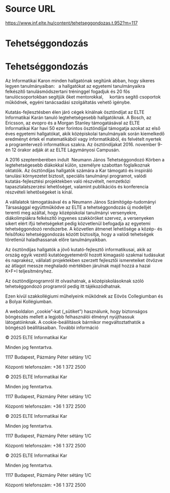 # Source URL
https://www.inf.elte.hu/content/tehetseggondozas.t.952?m=117

# Tehetséggondozás
# Tehetséggondozás
Az Informatikai Karon minden hallgatónak segítünk abban, hogy sikeres legyen tanulmányaiban:   a hallgatókat az egyetemi tanulmányaikra felkészítő tanulásmódszertani tréninggel fogadjuk és 20 fős tanulócsoportokban segítjük őket mentorokkal,     kortárs segítő csoportok működnek, egyéni tanácsadási szolgáltatás vehető igénybe.

Kutatás-fejlesztésben élen járó cégek kínálnak ösztöndíjat az ELTE Informatikai Karán tanuló legtehetségesebb hallgatóknak. A Bosch, az Ericsson, az evopro és a Morgan Stanley támogatásával az ELTE Informatikai Kar havi 50 ezer forintos ösztöndíjjal támogatja azokat az első éves egyetemi hallgatókat, akik középiskolai tanulmányaik során kiemelkedő eredményt értek el matematikából vagy informatikából, és felvételt nyertek a programtervező informatikus szakra. Az ösztöndíjakat 2016. november 9-én 12 órakor adják át az ELTE Lágymányosi Campusán.

A 2016 szeptemberében indult  Neumann János Tehetséggondozó Körben a legtehetségesebb diákokkal külön, személyre szabottan foglalkoznak oktatóik. Az ösztöndíjas hallgatók számára a Kar támogató és inspiráló tanulási környezetet biztosít, speciális tanulmányi programot, valódi kutatás-fejlesztési projektekben való részvételt, nemzetközi tapasztalatszerzési lehetőséget, valamint publikációs és konferencia részvételi lehetőségeket is kínál.

A vállalatok támogatásával és a Neumann János Számítógép-tudományi Társasággal együttműködve az ELTE a tehetséggondozás új modelljét teremti meg azáltal, hogy középiskolai tanulmányi versenyekre, diákolimpiákra felkészítő ingyenes szakköröket szervez, a versenyeken sikert elért ifjú tehetségeket pedig közvetlenül befogadja az egyetemi tehetséggondozó rendszerbe. A közvetlen átmenet lehetősége a közép- és felsőfokú tehetséggondozás között biztosítja, hogy a valódi tehetségek töretlenül haladhassanak előre tanulmányaikban.

Az ösztöndíjas hallgatók a jövő kutató-fejlesztő informatikusai, akik az ország egyik vezető kutatóegyeteméről hozott kimagasló szakmai tudásukat és naprakész, vállalati projektekben szerzett fejlesztői ismereteiket ötvözve az átlagot messze meghaladó mértékben járulnak majd hozzá a hazai  K+F+I teljesítményhez.

Az ösztöndíjprogramról itt olvashatnak, a középiskolásoknak szóló tehetséggondozó programról pedig itt tájékozódhatnak.

Ezen kívül szakkollégiumi műhelyeink működnek az Eövös Collegiumban és a Bolyai Kollégiumban.

A weboldalon „cookie”-kat („sütiket”) használunk, hogy biztonságos böngészés mellett a legjobb felhasználói élményt nyújthassuk látogatóinknak. A cookie-beállítások bármikor megváltoztathatók a böngésző beállításaiban. További információ

© 2025 ELTE Informatikai Kar

Minden jog fenntartva.

1117 Budapest, Pázmány Péter sétány 1/C

Központi telefonszám: +36 1 372 2500

© 2025 ELTE Informatikai Kar

Minden jog fenntartva.

1117 Budapest, Pázmány Péter sétány 1/C

Központi telefonszám: +36 1 372 2500

© 2025 ELTE Informatikai Kar

Minden jog fenntartva.

1117 Budapest, Pázmány Péter sétány 1/C

Központi telefonszám: +36 1 372 2500

© 2025 ELTE Informatikai Kar

Minden jog fenntartva.

1117 Budapest, Pázmány Péter sétány 1/C

Központi telefonszám: +36 1 372 2500
